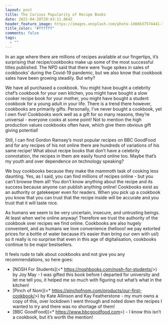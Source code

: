```yaml
---
layout: post
title: The Curious Popularity of Recipe Books
date: 2021-04-28T20:43:11.064Z
header_feature_image: https://images.unsplash.com/photo-1466637574441-749b8f19452f?ixid=MnwxMjA3fDB8MHxwaG90by1wYWdlfHx8fGVufDB8fHx8&ixlib=rb-1.2.1&auto=format&fit=crop&w=800&q=80
title_color: "#ffffff"
comments: false
tags:
  - ""
---
```

In an age where there are millions of recipes available at our fingertips, it’s surprising that recipe/cookbooks make up some of the most successful titles published. The NPD said that there were ‘huge spikes in sales of cookbooks’ during the Covid-19 pandemic, but we also know that cookbook sales have been growing steadily. But why?

We have all purchased a cookbook. You might have bought a celebrity chef’s cookbook for your own kitchen, you might have bought a slow cooker recipe book for your mother, you might have bought a student cookbook for a young adult in your life. There is a trend there however, cookbooks are primarily gifts. Personally, I’ve never bought a cookbook, yet I own five! Cookbooks work well as a gift for so many reasons, they’re universal - everyone cooks at some point! Not to mention the high production values cookbooks often have, which give them obvious gift giving potential! 

Still, I can find Gordon Ramsey’s most popular recipes on BBC GoodFood and for any recipes of his not online there are hundreds of variations of his same recipe! What about recipe books that don’t have a celebrity connotation, the recipes in them are easily found online too. Maybe that’s my youth and over dependence on technology speaking? 

We buy cookbooks because they make the mammoth task of cooking less daunting. Yes, as I said, you can find millions of recipes online - but you can’t browse them all! You don’t know anything about the recipe and its success because anyone can publish anything online! Cookbooks exist as an authority or gatekeeper even for readers. When you pick up a cookbook you know that you can trust that the recipe inside will be accurate and you trust that it will taste nice.

As humans we seem to be very uncertain, insecure, and untrusting beings. At least when we’re online anyway! Therefore we trust the authority of the cookbook over recipes we find online. Cookbooks are also hugely convenient, and as humans we love convenience (hellooo! we pay extorted prices for a bottle of water because it’s easier than bring our own with us!) so it really is no surprise that even in this age of digitalisation, cookbooks continue to be major bestsellers. 

It feels rude to talk about cookbooks and not give you any recommendations, so here goes:

* [NOSH For Students](<* <https://noshbooks.com/nosh-for-students/>>) by Joy May - I was gifted this book before I departed for university and let me tell you, it helped me so much with figuring out what’s what in the kitchen!
* [Pinch of Nom](<* <https://pinchofnom.com/products/our-first-cookbook/>>) by Kate Allinson and Kay Featherstone [](https://pinchofnom.com/products/our-first-cookbook/) - my mum owns a copy of this, over lockdown I went through and noted down the recipes I wanted to try and there was no shortage of them!
* [BBC GoodFood](<* <https://www.bbcgoodfood.com>>) - I know this isn’t a cookbook, but it’s worth the mention!